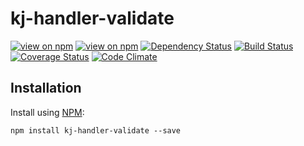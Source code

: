 # kj-handler-validate
[![view on npm](http://img.shields.io/npm/v/kj-handler-validate.svg)](https://www.npmjs.org/package/kj-handler-validate)
[![view on npm](https://img.shields.io/npm/dm/kj-handler-validate.svg)](https://www.npmjs.org/package/kj-handler-validate)
[![Dependency Status](https://david-dm.org/ronelliott/kj-handler-validate.svg)](https://david-dm.org/ronelliott/kj-handler-validate)
[![Build Status](https://travis-ci.org/ronelliott/kj-handler-validate.png)](https://travis-ci.org/ronelliott/kj-handler-validate)
[![Coverage Status](https://coveralls.io/repos/ronelliott/kj-handler-validate/badge.svg?branch=master)](https://coveralls.io/r/ronelliott/kj-handler-validate?branch=master)
[![Code Climate](https://codeclimate.com/github/ronelliott/kj-handler-validate/badges/gpa.svg)](https://codeclimate.com/github/ronelliott/kj-handler-validate)


## Installation
Install using [NPM](https://github.com/isaacs/npm):

    npm install kj-handler-validate --save
